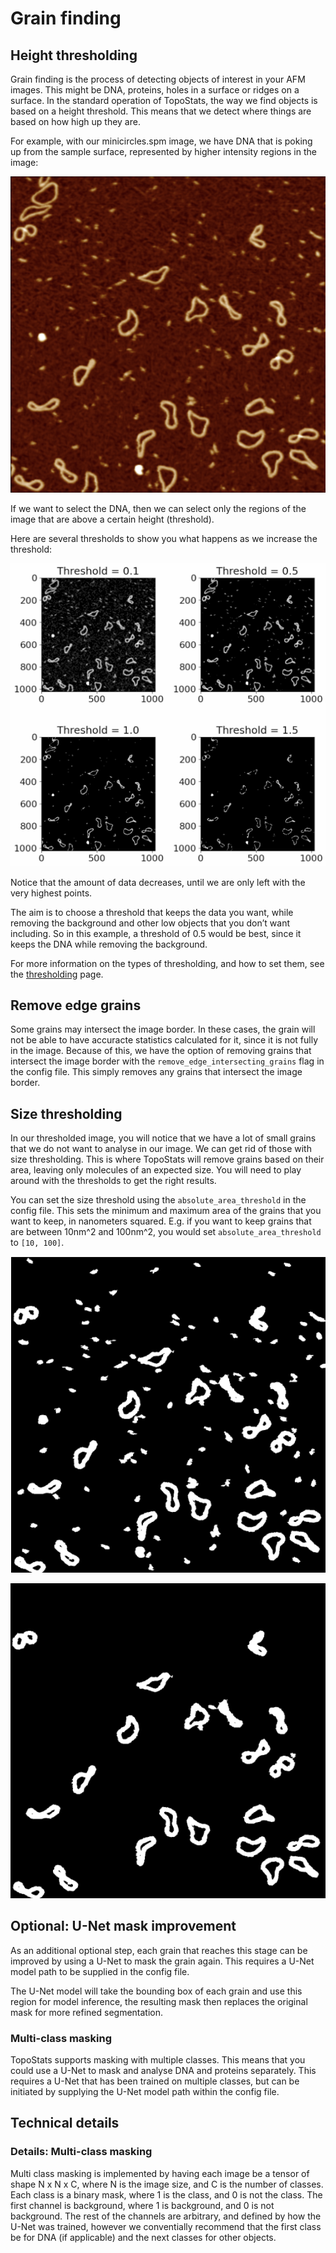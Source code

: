# Grain finding

## Height thresholding

Grain finding is the process of detecting objects of interest in your AFM images. This might be DNA, proteins, holes in a
surface or ridges on a surface.
In the standard operation of TopoStats, the way we find objects is based on a height threshold. This means that we
detect where things are based on how high up they are.

For example, with our minicircles.spm image, we have DNA that is poking up from the sample surface, represented by
higher intensity regions in the image:

![minicircles image](../_static/images/grain_finding/grain_finding_minicircles.png)

<!-- <img src="../_static/images/grain_finding/grain_finding_minicircles.png" style="width: 50%;"
alt="minicircles image"> -->

If we want to select the DNA, then we can select only the regions of the image that are above a certain height
(threshold).

Here are several thresholds to show you what happens as we increase the threshold:

![height thresholds](../_static/images/grain_finding/grain_finding_grain_thresholds.png)

<!-- <img src="../_static/images/grain_finding/grain_finding_grain_thresholds.png" style="width: 100%;"
alt="height thresholds"> -->

Notice that the amount of data decreases, until we are only left with the very highest points.

The aim is to choose a threshold that keeps the data you want, while removing the background and other low objects
that you don’t want including.
So in this example, a threshold of 0.5 would be best, since it keeps the DNA while removing the background.

For more information on the types of thresholding, and how to set them, see the [thresholding](thresholding.md) page.

## Remove edge grains

Some grains may intersect the image border. In these cases, the grain will not be able to have accuracte statistics
calculated for it, since it is not fully in the image. Because of this, we have the option of removing grains that
intersect the image border with the `remove_edge_intersecting_grains` flag in the config file. This simply removes
any grains that intersect the image border.

## Size thresholding

In our thresholded image, you will notice that we have a lot of small grains that we do not want to analyse in our
image. We can get rid of those with size thresholding. This is where TopoStats will remove grains based on their area,
leaving only molecules of an expected size. You will need to play around with the thresholds to get the right results.

You can set the size threshold using the `absolute_area_threshold` in the config file. This sets the minimum and
maximum area of the grains that you want to keep, in nanometers squared. E.g. if you want to keep grains that are between
10nm^2 and 100nm^2, you would set `absolute_area_threshold` to `[10, 100]`.

![size thresholding before](../_static/images/grain_finding/grain_finding_size_thresholding_before.png)

<!-- <img src="../_static/images/grain_finding/grain_finding_size_thresholding_before.png" style="width: 50%;"
alt="size thresholding before"> -->

![size thresholding after](../_static/images/grain_finding/grain_finding_size_thresholding_after.png)

<!-- <img src="../_static/images/grain_finding/grain_finding_size_thresholding_after.png" style="width: 50%;"
alt="size thresholding after"> -->

## Optional: U-Net mask improvement

As an additional optional step, each grain that reaches this stage can be improved by using a U-Net to mask the grain
again. This requires a U-Net model path to be supplied in the config file.

The U-Net model will take the bounding box of each grain and use this region for model inference, the resulting mask then replaces
the original mask for more refined segmentation.

### Multi-class masking

TopoStats supports masking with multiple classes. This means that you could use a U-Net to mask and analyse DNA and proteins
separately. This requires a U-Net that has been trained on multiple classes, but can be initiated by supplying the U-Net model path within the config file.

## Technical details

### Details: Multi-class masking

Multi class masking is implemented by having each image be a tensor of shape N x N x C, where N is the image size,
and C is the number of classes. Each class is a binary mask, where 1 is the class, and 0 is not the class.
The first channel is background, where 1 is background, and 0 is not background. The rest of the channels
are arbitrary, and defined by how the U-Net was trained, however we conventially recommend that the first class
be for DNA (if applicable) and the next classes for other objects.
